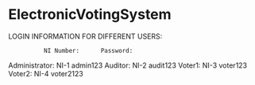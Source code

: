 # ElectronicVotingSystem

LOGIN INFORMATION FOR DIFFERENT USERS:

              NI Number:      Password:
Administrator:   NI-1         admin123
Auditor:         NI-2         audit123
Voter1:          NI-3         voter123
Voter2:          NI-4         voter2123
